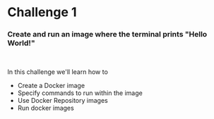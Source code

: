 # Challenge 1
### Create and run an image where the terminal prints "Hello World!"

<br />

In this challenge we'll learn how to
- Create a Docker image
- Specify commands to run within the image
- Use Docker Repository images
- Run docker images